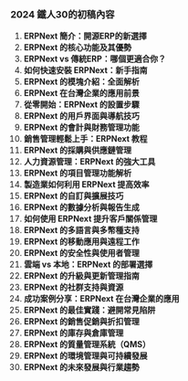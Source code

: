 ### 2024 鐵人30的初稿內容

1. **ERPNext 簡介：開源ERP的新選擇**
2. **ERPNext 的核心功能及其優勢**
3. **ERPNext vs 傳統ERP：哪個更適合你？**
4. **如何快速安裝 ERPNext：新手指南**
5. **ERPNext 的模塊介紹：全面解析**
6. **ERPNext 在台灣企業的應用前景**
7. **從零開始：ERPNext 的設置步驟**
8. **ERPNext 的用戶界面與導航技巧**
9. **ERPNext 的會計與財務管理功能**
10. **銷售管理輕鬆上手：ERPNext 教程**
11. **ERPNext 的採購與供應鏈管理**
12. **人力資源管理：ERPNext 的強大工具**
13. **ERPNext 的項目管理功能解析**
14. **製造業如何利用 ERPNext 提高效率**
15. **ERPNext 的自訂與擴展技巧**
16. **ERPNext 的數據分析與報告生成**
17. **如何使用 ERPNext 提升客戶關係管理**
18. **ERPNext 的多語言與多幣種支持**
19. **ERPNext 的移動應用與遠程工作**
20. **ERPNext 的安全性與使用者管理**
21. **雲端 vs 本地：ERPNext 的部署選擇**
22. **ERPNext 的升級與更新管理指南**
23. **ERPNext 的社群支持與資源**
24. **成功案例分享：ERPNext 在台灣企業的應用**
25. **ERPNext 的最佳實踐：避開常見陷阱**
26. **ERPNext 的銷售促銷與折扣管理**
27. **ERPNext 的庫存與倉庫管理**
28. **ERPNext 的質量管理系統（QMS）**
29. **ERPNext 的環境管理與可持續發展**
30. **ERPNext 的未來發展與行業趨勢**
